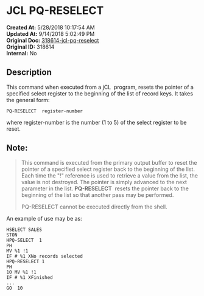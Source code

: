 # JCL PQ-RESELECT

**Created At:** 5/28/2018 10:17:54 AM  
**Updated At:** 9/14/2018 5:02:49 PM  
**Original Doc:** [318614-jcl-pq-reselect](https://docs.jbase.com/45792-jcl/318614-jcl-pq-reselect)  
**Original ID:** 318614  
**Internal:** No  


## Description 

This command when executed from a jCL  program, resets the pointer of a specified select register to the beginning of the list of record keys. It takes the general form:

```
PQ-RESELECT  register-number
```

where register-number is the number (1 to 5) of the select register to be reset.



## Note: 


> This command is executed from the primary output buffer to reset the pointer of a specified select register back to the beginning of the list. Each time the "!" reference is used to retrieve a value from the list, the value is not destroyed. The pointer is simply advanced to the next parameter in the list. **PQ-RESELECT**  resets the pointer back to the beginning of the list so that another pass may be performed.
> 
> PQ-RESELECT cannot be executed directly from the shell.


An example of use may be as:

```
HSELECT SALES
STON
HPQ-SELECT  1
PH
MV %1 !1
IF # %1 XNo records selected
HPQ-RESELECT 1
PH
10 MV %1 !1
IF # %1 XFinished
...
GO  10
```


